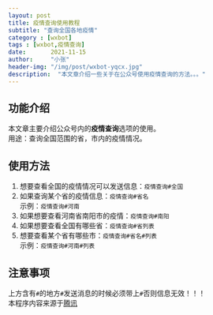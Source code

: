```yaml
---
layout: post
title: 疫情查询使用教程
subtitle: "查询全国各地疫情"
category : [wxbot]
tags : [wxbot,疫情查询]
date:       2021-11-15
author:     "小张"
header-img: "/img/post/wxbot-yqcx.jpg"
description:  "本文章介绍一些关于在公众号使用疫情查询的方法。。。"
---
```


## 功能介绍
本文章主要介绍公众号内的**疫情查询**选项的使用。  
用途：查询全国范围的省，市内的疫情情况。  
  
## 使用方法
1. 想要查看全国的疫情情况可以发送信息：`疫情查询#全国`  
2. 如果查询某个省的疫情信息：`疫情查询#省名`  
示例：`疫情查询#河南`  
3. 如果想要查看河南省南阳市的疫情：`疫情查询#南阳`  
4. 如果想要查看全国有哪些省：`疫情查询#省列表`  
5. 想要查看某个省有哪些市：`疫情查询#省名#列表`  
示例：`疫情查询#河南#列表`  
  
## 注意事项
上方含有`#`的地方`#`发送消息的时候必须带上`#`否则信息无效！！！  
本程序内容来源于[腾讯](https://news.qq.com/zt2020/page/feiyan.htm#/)